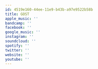 ```yaml
---
id: 4519e160-44ee-11e9-b43b-a97e9522b58b
title: GOST
apple_music: ''
bandcamp: ''
facebook: ''
google_music: ''
instagram: ''
soundcloud: ''
spotify: ''
twitter: ''
website: ''
youtube: ''
---
```

